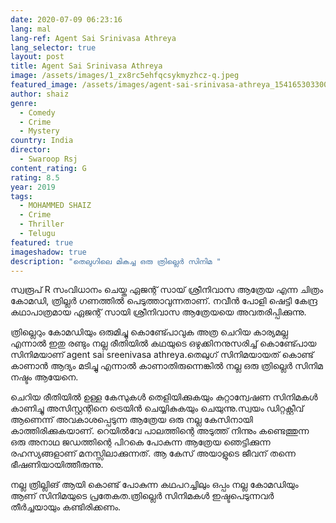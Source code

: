 ```yaml
---
date: 2020-07-09 06:23:16
lang: mal
lang-ref: Agent Sai Srinivasa Athreya
lang_selector: true
layout: post
title: Agent Sai Srinivasa Athreya
image: /assets/images/1_zx8rc5ehfqcsykmyzhcz-q.jpeg
featured_image: /assets/images/agent-sai-srinivasa-athreya_154165303300.jpg
author: shaiz
genre:
  - Comedy
  - Crime
  - Mystery
country: India
director:
  - Swaroop Rsj
content_rating: G
rating: 8.5
year: 2019
tags:
  - MOHAMMED SHAIZ
  - Crime
  - Thriller
  - Telugu
featured: true
imageshadow: true
description: "തെലുഗിലെ മികച്ച ഒരു ത്രില്ലെർ സിനിമ "
---
```

സ്വരൂപ്‌ R സംവിധാനം ചെയ്ത ഏജന്റ് സായ് ശ്രീനിവാസ ആത്രേയ എന്ന ചിത്രം കോമഡി, ത്രില്ലർ ഗണത്തിൽ പെടുത്താവുന്നതാണ്. നവീൻ പോളി ഷെട്ടി കേന്ദ്ര കഥാപാത്രമായ ഏജന്റ് സായി ശ്രീനിവാസ ആത്രേയയെ അവതരിപ്പിക്കുന്നു.

 ത്രില്ലെറും കോമഡിയും ഒരുമിച്ചു കൊണ്ട്പോവുക അത്ര ചെറിയ കാര്യമല്ല എന്നാൽ ഇതു രണ്ടും നല്ല രീതിയിൽ കഥയുടെ ഒഴുക്കിനനുസരിച്ച് കൊണ്ട്പോയ സിനിമയാണ് agent sai sreenivasa athreya.തെലുഗ് സിനിമയായത് കൊണ്ട് കാണാൻ ആദ്യം മടിച്ചു എന്നാൽ കാണാതിരുന്നെങ്കിൽ നല്ല ഒരു ത്രില്ലെർ സിനിമ നഷ്ടം ആയേനെ.

ചെറിയ രീതിയിൽ ഉള്ള കേസുകൾ തെളിയിക്കുകയും കുറ്റാന്വേഷണ സിനിമകൾ കാണിച്ചു അസിസ്റ്റന്റിനെ ട്രെയിൻ ചെയ്യികുകയും ചെയുന്നു.സ്വയം ഡിറ്റക്റ്റീവ് ആണെന്ന് അവകാശപ്പെടുന്ന ആത്രേയ ഒരു നല്ല കേസിനായി കാത്തിരിക്കുകയാണ്. റെയിൽവേ പാലത്തിന്റെ അടുത്ത് നിന്നും കണ്ടെത്തുന്ന ഒരു അനാഥ ജഡത്തിന്റെ പിറകെ പോകുന്ന ആത്രേയ ഞെട്ടിക്കുന്ന രഹസ്യങ്ങളാണ് മനസ്സിലാക്കുന്നത്. ആ കേസ് അയാളുടെ ജീവന് തന്നെ ഭീഷണിയായിത്തീരുന്നു.

നല്ല ത്രില്ലിങ് ആയി കൊണ്ട് പോകുന്ന കഥപറച്ചിലും ഒപ്പം നല്ല കോമഡിയും ആണ് സിനിമയുടെ പ്രതേകത.ത്രില്ലെർ സിനിമകൾ ഇഷ്ടപെടുന്നവർ തീർച്ചയായും കണ്ടിരിക്കണം.